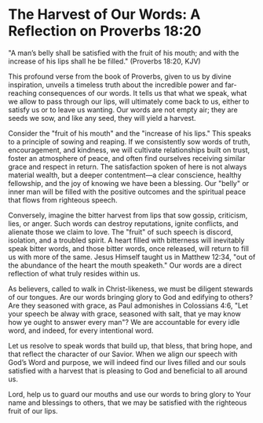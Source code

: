 # The Harvest of Our Words: A Reflection on Proverbs 18:20

"A man’s belly shall be satisfied with the fruit of his mouth; and with the increase of his lips shall he be filled." (Proverbs 18:20, KJV)

This profound verse from the book of Proverbs, given to us by divine inspiration, unveils a timeless truth about the incredible power and far-reaching consequences of our words. It tells us that what we speak, what we allow to pass through our lips, will ultimately come back to us, either to satisfy us or to leave us wanting. Our words are not empty air; they are seeds we sow, and like any seed, they will yield a harvest.

Consider the "fruit of his mouth" and the "increase of his lips." This speaks to a principle of sowing and reaping. If we consistently sow words of truth, encouragement, and kindness, we will cultivate relationships built on trust, foster an atmosphere of peace, and often find ourselves receiving similar grace and respect in return. The satisfaction spoken of here is not always material wealth, but a deeper contentment—a clear conscience, healthy fellowship, and the joy of knowing we have been a blessing. Our "belly" or inner man will be filled with the positive outcomes and the spiritual peace that flows from righteous speech.

Conversely, imagine the bitter harvest from lips that sow gossip, criticism, lies, or anger. Such words can destroy reputations, ignite conflicts, and alienate those we claim to love. The "fruit" of such speech is discord, isolation, and a troubled spirit. A heart filled with bitterness will inevitably speak bitter words, and those bitter words, once released, will return to fill us with more of the same. Jesus Himself taught us in Matthew 12:34, "out of the abundance of the heart the mouth speaketh." Our words are a direct reflection of what truly resides within us.

As believers, called to walk in Christ-likeness, we must be diligent stewards of our tongues. Are our words bringing glory to God and edifying to others? Are they seasoned with grace, as Paul admonishes in Colossians 4:6, "Let your speech be alway with grace, seasoned with salt, that ye may know how ye ought to answer every man"? We are accountable for every idle word, and indeed, for every intentional word.

Let us resolve to speak words that build up, that bless, that bring hope, and that reflect the character of our Savior. When we align our speech with God’s Word and purpose, we will indeed find our lives filled and our souls satisfied with a harvest that is pleasing to God and beneficial to all around us.

Lord, help us to guard our mouths and use our words to bring glory to Your name and blessings to others, that we may be satisfied with the righteous fruit of our lips.